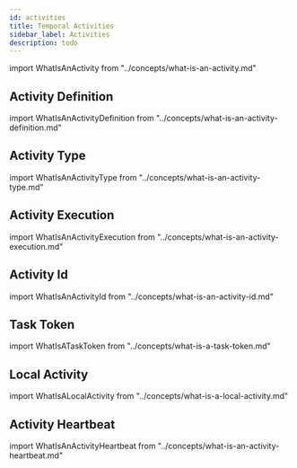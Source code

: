 ```yaml
---
id: activities
title: Temporal Activities
sidebar_label: Activities
description: todo
---
```


import WhatIsAnActivity from "../concepts/what-is-an-activity.md"

<WhatIsAnActivity/>

## Activity Definition

import WhatIsAnActivityDefinition from "../concepts/what-is-an-activity-definition.md"

<WhatIsAnActivityDefinition/>

## Activity Type

import WhatIsAnActivityType from "../concepts/what-is-an-activity-type.md"

<WhatIsAnActivityType/>

## Activity Execution

import WhatIsAnActivityExecution from "../concepts/what-is-an-activity-execution.md"

<WhatIsAnActivityExecution/>

## Activity Id

import WhatIsAnActivityId from "../concepts/what-is-an-activity-id.md"

<WhatIsAnActivityId/>

## Task Token

import WhatIsATaskToken from "../concepts/what-is-a-task-token.md"

<WhatIsATaskToken/>

## Local Activity

import WhatIsALocalActivity from "../concepts/what-is-a-local-activity.md"

<WhatIsALocalActivity/>

## Activity Heartbeat

import WhatIsAnActivityHeartbeat from "../concepts/what-is-an-activity-heartbeat.md"

<WhatIsAnActivityHeartbeat/>
